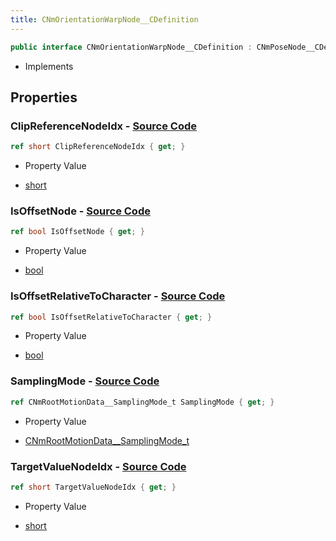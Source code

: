 ```yaml
---
title: CNmOrientationWarpNode__CDefinition
---
```


```csharp
public interface CNmOrientationWarpNode__CDefinition : CNmPoseNode__CDefinition, CNmGraphNode__CDefinition, ISchemaClass<CNmGraphNode__CDefinition>, ISchemaClass<CNmPoseNode__CDefinition>, ISchemaClass<CNmOrientationWarpNode__CDefinition>, ISchemaField, ISchemaClass, INativeHandle
```

- Implements

## Properties

### **ClipReferenceNodeIdx** - [Source Code](https://github.com/swiftly-solution/swiftlys2/blob/main/managed/src/SwiftlyS2.Generated/Schemas/Interfaces/CNmOrientationWarpNode__CDefinition.cs#L16)

```csharp
ref short ClipReferenceNodeIdx { get; }
```

- Property Value

- [short](https://learn.microsoft.com/dotnet/api/system.int16)

### **IsOffsetNode** - [Source Code](https://github.com/swiftly-solution/swiftlys2/blob/main/managed/src/SwiftlyS2.Generated/Schemas/Interfaces/CNmOrientationWarpNode__CDefinition.cs#L20)

```csharp
ref bool IsOffsetNode { get; }
```

- Property Value

- [bool](https://learn.microsoft.com/dotnet/api/system.boolean)

### **IsOffsetRelativeToCharacter** - [Source Code](https://github.com/swiftly-solution/swiftlys2/blob/main/managed/src/SwiftlyS2.Generated/Schemas/Interfaces/CNmOrientationWarpNode__CDefinition.cs#L22)

```csharp
ref bool IsOffsetRelativeToCharacter { get; }
```

- Property Value

- [bool](https://learn.microsoft.com/dotnet/api/system.boolean)

### **SamplingMode** - [Source Code](https://github.com/swiftly-solution/swiftlys2/blob/main/managed/src/SwiftlyS2.Generated/Schemas/Interfaces/CNmOrientationWarpNode__CDefinition.cs#L24)

```csharp
ref CNmRootMotionData__SamplingMode_t SamplingMode { get; }
```

- Property Value

- [CNmRootMotionData__SamplingMode_t](/docs/api/shared/schemadefinitions/cnmrootmotiondata__samplingmode_t)

### **TargetValueNodeIdx** - [Source Code](https://github.com/swiftly-solution/swiftlys2/blob/main/managed/src/SwiftlyS2.Generated/Schemas/Interfaces/CNmOrientationWarpNode__CDefinition.cs#L18)

```csharp
ref short TargetValueNodeIdx { get; }
```

- Property Value

- [short](https://learn.microsoft.com/dotnet/api/system.int16)

